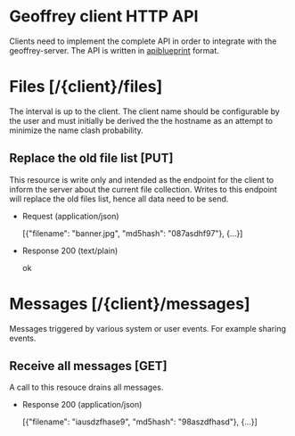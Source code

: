 # Geoffrey client HTTP API

Clients need to implement the complete API in order to integrate with the 
geoffrey-server.
The API is written in [apiblueprint](http://apiblueprint.org/) format.

# Files [/{client}/files]
The interval is up to the client.
The client name should be configurable by the user and must initially be derived
the the hostname as an attempt to minimize the name clash probability.


## Replace the old file list [PUT]
This resource is write only and intended as the endpoint for the client to inform
the server about the current file collection.
Writes to this endpoint will replace the old files list, hence all data need to
be send.

+ Request (application/json)

  [{"filename": "banner.jpg",
    "md5hash": "087asdhf97"}, 
   {...}]


+ Response 200 (text/plain)

  ok


# Messages [/{client}/messages]
Messages triggered by various system or user events.
For example sharing events.

## Receive all messages [GET]
A call to this resouce drains all messages.

+ Response 200 (application/json)

  [{"filename": "iausdzfhase9",
    "md5hash": "98aszdfhasd"},
   {...}]
